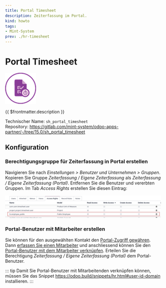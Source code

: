 ```yaml
---
title: Portal Timesheet
description: Zeiterfassung im Portal.
kind: howto
tags:
- Mint-System
prev: ./hr-timesheet
---
```

# Portal Timesheet
![odoo_icon_sh_task_time_adv](attachments/odoo_icon_sh_task_time_adv.png)

{{ $frontmatter.description }}

Technischer Name: `sh_portal_timesheet`\
Repository: <https://gitlab.com/mint-system/odoo-apps-partner/-/tree/15.0/sh_portal_timesheet>

## Konfiguration

### Berechtigungsgruppe für Zeiterfassung in Portal erstellen

Navigieren Sie nach *Einstellungen > Benutzer und Unternehmen > Gruppen*. Kopieren Sie Gruppe *Zeiterfassung / Eigene Zeiterfassung* als *Zeiterfassung / Eigene Zeiterfassung (Portal)*. Entfernen Sie die Benutzer und vererbten Gruppen. Im Tab *Access Rights* erstellen Sie diesen Eintrag:

![](attachments/Sh%20Portal%20Timesheet%20Access%20Rights.png)

### Portal-Benutzer mit Mitarbeiter erstellen

Sie können für den ausgewählten Kontakt den [Portal-Zugriff gewähren](Contacts.md#Portal-Zugriff%20gewähren).
Dann [erfassen Sie einen Mitarbeiter](HR.md#Mitarbeiter%20erfassen) und anschliessend können
Sie den [Portal-Benutzer mit dem Mitarbeiter verknüpfen](HR.md#Benutzer%20mit%20Mitarbeiter%20verknüpfen). Erteilen Sie die Berechtigung *Zeiterfassung / Eigene Zeiterfassung (Portal)* dem Portal-Benutzer.

::: tip
Damit Sie Portal-Benutzer mit Mitarbeitenden verknüpfen können, müssen Sie das Snippet <https://odoo.build/snippets/hr.html#user-id-domain> installieren.
:::
